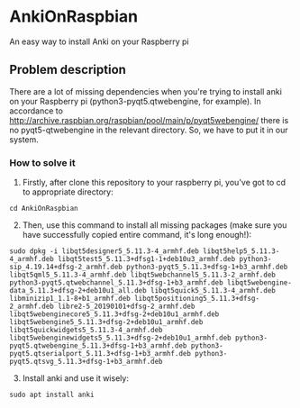 # AnkiOnRaspbian

An easy way to install Anki on your Raspberry pi

## Problem description

There are a lot of missing dependencies when you're trying to install anki on your Raspberry pi (python3-pyqt5.qtwebengine, for example). In accordance to http://archive.raspbian.org/raspbian/pool/main/p/pyqt5webengine/ there is no pyqt5-qtwebengine in the relevant directory. So, we have to put it in our system.

### How to solve it

1. Firstly, after clone this repository to your raspberry pi, you've got to cd to appropriate directory:

```
cd AnkiOnRaspbian
```
2. Then, use this command to install all missing packages (make sure you have successfully copied entire command, it's long enough!):
```
sudo dpkg -i libqt5designer5_5.11.3-4_armhf.deb libqt5help5_5.11.3-4_armhf.deb libqt5test5_5.11.3+dfsg1-1+deb10u3_armhf.deb python3-sip_4.19.14+dfsg-2_armhf.deb python3-pyqt5_5.11.3+dfsg-1+b3_armhf.deb libqt5qml5_5.11.3-4_armhf.deb libqt5webchannel5_5.11.3-2_armhf.deb python3-pyqt5.qtwebchannel_5.11.3+dfsg-1+b3_armhf.deb libqt5webengine-data_5.11.3+dfsg-2+deb10u1_all.deb libqt5quick5_5.11.3-4_armhf.deb libminizip1_1.1-8+b1_armhf.deb libqt5positioning5_5.11.3+dfsg-2_armhf.deb libre2-5_20190101+dfsg-2_armhf.deb libqt5webenginecore5_5.11.3+dfsg-2+deb10u1_armhf.deb libqt5webengine5_5.11.3+dfsg-2+deb10u1_armhf.deb libqt5quickwidgets5_5.11.3-4_armhf.deb libqt5webenginewidgets5_5.11.3+dfsg-2+deb10u1_armhf.deb python3-pyqt5.qtwebengine_5.11.3+dfsg-1+b3_armhf.deb python3-pyqt5.qtserialport_5.11.3+dfsg-1+b3_armhf.deb python3-pyqt5.qtsvg_5.11.3+dfsg-1+b3_armhf.deb
```
3. Install anki and use it wisely:
```
sudo apt install anki
```
